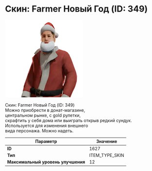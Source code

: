 # Скин: Farmer Новый Год (ID: 349)

![Item Image](../img/1627.webp?raw=true)

Скин: Farmer Новый Год (ID: 349)<br>Можно приобрести в донат-магазине,<br>центральном рынке, с gold рулетки,<br>скрафтить у себя дома или выиграть открыв редкий сундук.<br>Используется для изменения внешнего<br>вида персонажа. Можно надеть.


| Параметр | Значение |
|----------|----------|
| **ID** | 1627 |
| **Тип** | ITEM_TYPE_SKIN |
| **Максимальный уровень улучшения** | 12 |

